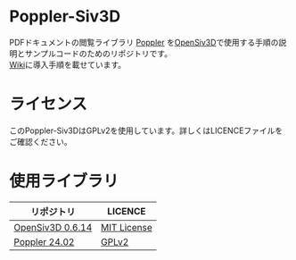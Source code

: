 # Poppler-Siv3D

PDFドキュメントの閲覧ライブラリ [Poppler](https://poppler.freedesktop.org/) を[OpenSiv3D](https://github.com/Siv3D/OpenSiv3D)で使用する手順の説明とサンプルコードのためのリポジトリです。  
[Wiki](https://github.com/eightgamedev/Poppler-Siv3D/wiki)に導入手順を載せています。

# ライセンス
このPoppler-Siv3DはGPLv2を使用しています。詳しくはLICENCEファイルをご確認ください。

# 使用ライブラリ

| リポジトリ | LICENCE |
| ---- | ---- |
| [OpenSiv3D 0.6.14](https://github.com/Siv3D/OpenSiv3D) | [MIT License](https://github.com/Siv3D/OpenSiv3D?tab=MIT-1-ov-file)
| [Poppler 24.02](https://poppler.freedesktop.org/) | [GPLv2](https://gitlab.freedesktop.org/poppler/poppler/-/blob/master/COPYING)

